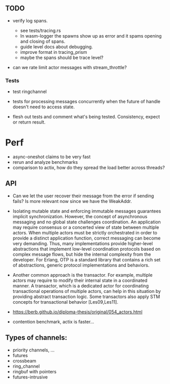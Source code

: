 ## TODO

- verify log spans.
   - see tests/tracing.rs
   - In wasm-logger the spawns show up as error and it spams opening and closing of spans.
   - guide level docs about debugging.
   - improve format in tracing_prism
   - maybe the spans should be trace level?

- can we rate limit actor messages with stream_throttle?

### Tests
- test ringchannel
- tests for processing messages concurrently when the future of handle doesn't need to access state.

- flesh out tests and comment what's being tested. Consistency, expect or return result.


# Perf

- async-oneshot claims to be very fast
- rerun and analyze benchmarks
- comparison to actix, how do they spread the load better across threads?


## API

- Can we let the user recover their message from the error if sending fails? Is more relevant now since we
  have the WeakAddr.

- Isolating mutable state and enforcing immutable messages guarantees implicit synchronization. However, the concept of asynchronous messaging and no global state challenges coordination. An application may require consensus or a concerted view of state between multiple actors. When multiple actors must be strictly orchestrated in order to provide a distinct application function, correct messaging can become very demanding. Thus, many implementations provide higher-level abstractions that implement low-level coordination protocols based on complex message flows, but hide the internal complexity from the developer. For Erlang, OTP is a standard library that contains a rich set of abstractions, generic protocol implementations and behaviors.

- Another common approach is the transactor. For example, multiple actors may require to modify their internal state in a coordinated manner. A transactor, which is a dedicated actor for coordinating transactional operations of multiple actors, can help in this situation by providing abstract transaction logic. Some transactors also apply STM concepts for transactional behavior [Les09,Les11].


- https://berb.github.io/diploma-thesis/original/054_actors.html
- contention benchmark, actix is faster...


## Types of channels:

- priority channels, ...
- futures
- crossbeam
- ring_channel
- ringbuf with pointers
- futures-intrusive
